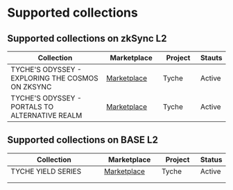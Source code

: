 # Supported collections

## Supported collections on zkSync L2

<table><thead><tr><th width="375">Collection </th><th width="144">Marketplace</th><th width="96">Project</th><th>Stauts</th></tr></thead><tbody><tr><td>TYCHE'S ODYSSEY - EXPLORING THE COSMOS ON ZKSYNC</td><td><a href="https://kreatorland.com/collection/zksync-era/0xc6157Baaf561d3c3ed9189D747D8a477d4228A14">Marketplace</a></td><td>Tyche </td><td>Active</td></tr><tr><td>TYCHE'S ODYSSEY - PORTALS TO ALTERNATIVE REALM</td><td><a href="https://kreatorland.com/collection/zksync-era/0x8749d6e08Ff9DEf7DBe19efc5c43e0b23428D88f">Marketplace</a></td><td>Tyche</td><td>Active</td></tr></tbody></table>

## Supported collections on BASE L2

<table><thead><tr><th width="381">Collection</th><th width="145">Marketplace</th><th width="100">Project</th><th>Status</th></tr></thead><tbody><tr><td>TYCHE YIELD SERIES</td><td><a href="https://opensea.io/collection/tyche-yiled-on-base">Marketplace </a></td><td>Tyche</td><td>Active</td></tr><tr><td></td><td></td><td></td><td></td></tr><tr><td></td><td></td><td></td><td></td></tr></tbody></table>
